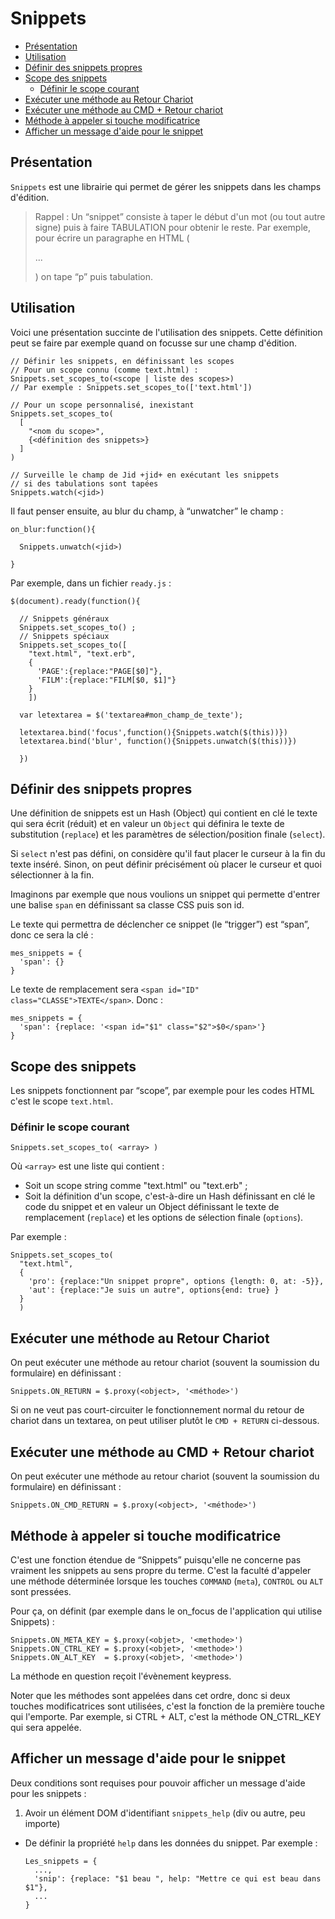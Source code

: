 # Snippets

* [Présentation](#presentation_de_snippets)
* [Utilisation](#utilisation_des_snippets)
* [Définir des snippets propres](#definir_des_snippets_propres)
* [Scope des snippets](#fonction_par_scope)
  * [Définir le scope courant](#definir_le_scope_courant)
* [Exécuter une méthode au Retour Chariot](#executer_une_methode_au_return_seul)
* [Exécuter une méthode au CMD + Retour chariot](#executer_une_methode_on_return)
* [Méthode à appeler si touche modificatrice](#methode_a_appeler_quand_modifier)
* [Afficher un message d'aide pour le snippet](#afficher_message_help)

<a name='presentation_de_snippets'></a>

## Présentation

`Snippets` est une librairie qui permet de gérer les snippets dans les champs d'édition.

> Rappel : Un “snippet” consiste à taper le début d'un mot (ou tout autre signe) puis à faire TABULATION pour obtenir le reste. Par exemple, pour écrire un paragraphe en HTML (<p>...</p>) on tape “p” puis tabulation.


<a name='utilisation_des_snippets'></a>

## Utilisation

Voici une présentation succinte de l'utilisation des snippets. Cette définition peut se faire par exemple quand on focusse sur une champ d'édition.

    // Définir les snippets, en définissant les scopes
    // Pour un scope connu (comme text.html) :
    Snippets.set_scopes_to(<scope | liste des scopes>)
    // Par exemple : Snippets.set_scopes_to(['text.html'])

    // Pour un scope personnalisé, inexistant
    Snippets.set_scopes_to(
      [
        "<nom du scope>",
        {<définition des snippets>}
      ]
    )

    // Surveille le champ de Jid +jid+ en exécutant les snippets
    // si des tabulations sont tapées
    Snippets.watch(<jid>)

Il faut penser ensuite, au blur du champ, à “unwatcher” le champ :

    on_blur:function(){

      Snippets.unwatch(<jid>)

    }

Par exemple, dans un fichier `ready.js` :

    $(document).ready(function(){

      // Snippets généraux
      Snippets.set_scopes_to() ;
      // Snippets spéciaux
      Snippets.set_scopes_to([
        "text.html", "text.erb",
        {
          'PAGE':{replace:"PAGE[$0]"},
          'FILM':{replace:"FILM[$0, $1]"}
        }
        ])

      var letextarea = $('textarea#mon_champ_de_texte');

      letextarea.bind('focus',function(){Snippets.watch($(this))})
      letextarea.bind('blur', function(){Snippets.unwatch($(this))})

      })

<a name='definir_des_snippets_propres'></a>

## Définir des snippets propres

Une définition de snippets est un Hash (Object) qui contient en clé le texte qui sera écrit (réduit) et en valeur un `Object` qui définira le texte de substitution (`replace`) et les paramètres de sélection/position finale (`select`).

Si `select` n'est pas défini, on considère qu'il faut placer le curseur à la fin du texte inséré. Sinon, on peut définir précisément où placer le curseur et quoi sélectionner à la fin.

Imaginons par exemple que nous voulions un snippet qui permette d'entrer une balise `span` en définissant sa classe CSS puis son id.

Le texte qui permettra de déclencher ce snippet (le “trigger”) est “span”, donc ce sera la clé :

    mes_snippets = {
      'span': {}
    }

Le texte de remplacement sera `<span id="ID" class="CLASSE">TEXTE</span>`. Donc :

    mes_snippets = {
      'span': {replace: '<span id="$1" class="$2">$0</span>'}
    }

<a name='fonction_par_scope'></a>

## Scope des snippets

Les snippets fonctionnent par “scope”, par exemple pour les codes HTML c'est le scope `text.html`.

<a name='definir_le_scope_courant'></a>

### Définir le scope courant

    Snippets.set_scopes_to( <array> )

Où `<array>` est une liste qui contient :

* Soit un scope string comme "text.html" ou "text.erb" ;
* Soit la définition d'un scope, c'est-à-dire un Hash définissant en clé le code du snippet et en valeur un Object définissant le texte de remplacement (`replace`) et les options de sélection finale (`options`).

Par exemple :

    Snippets.set_scopes_to(
      "text.html",
      {
        'pro': {replace:"Un snippet propre", options {length: 0, at: -5}},
        'aut': {replace:"Je suis un autre", options{end: true} }
      }
      )


<a name='executer_une_methode_au_return_seul'></a>

## Exécuter une méthode au Retour Chariot

On peut exécuter une méthode au retour chariot (souvent la soumission du formulaire) en définissant :

    Snippets.ON_RETURN = $.proxy(<object>, '<méthode>')

Si on ne veut pas court-circuiter le fonctionnement normal du retour de chariot dans un textarea, on peut utiliser plutôt le `CMD + RETURN` ci-dessous.

<a name='executer_une_methode_on_return'></a>

## Exécuter une méthode au CMD + Retour chariot

On peut exécuter une méthode au retour chariot (souvent la soumission du formulaire) en définissant :

    Snippets.ON_CMD_RETURN = $.proxy(<object>, '<méthode>')


<a name='methode_a_appeler_quand_modifier'></a>

## Méthode à appeler si touche modificatrice

C'est une fonction étendue de “Snippets” puisqu'elle ne concerne pas vraiment les snippets au sens propre du terme. C'est la faculté d'appeler une méthode déterminée lorsque les touches `COMMAND` (`meta`), `CONTROL` ou `ALT` sont pressées.

Pour ça, on définit (par exemple dans le on_focus de l'application qui utilise Snippets) :

    Snippets.ON_META_KEY = $.proxy(<objet>, '<methode>')
    Snippets.ON_CTRL_KEY = $.proxy(<objet>, '<methode>')
    Snippets.ON_ALT_KEY  = $.proxy(<objet>, '<methode>')

La méthode en question reçoit l'évènement keypress.

Noter que les méthodes sont appelées dans cet ordre, donc si deux touches modificatrices sont utilisées, c'est la fonction de la première touche qui l'emporte. Par exemple, si CTRL + ALT, c'est la méthode ON_CTRL_KEY qui sera appelée.

<a name='afficher_message_help'></a>

## Afficher un message d'aide pour le snippet

Deux conditions sont requises pour pouvoir afficher un message d'aide pour les snippets&nbsp;:

1. Avoir un élément DOM d'identifiant `snippets_help` (div ou autre, peu importe)
* De définir la propriété `help` dans les données du snippet. Par exemple&nbsp;:

      Les_snippets = {
        ...,
        'snip': {replace: "$1 beau ", help: "Mettre ce qui est beau dans $1"},
        ...
      }
